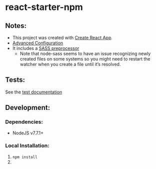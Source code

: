 # react-starter-npm

## Notes:

* This project was created with [Create React App](https://github.com/facebookincubator/create-react-app).
* [Advanced Configuration](https://github.com/facebookincubator/create-react-app/blob/master/packages/react-scripts/template/README.md#advanced-configuration)
* It includes a [SASS preprocessor](https://github.com/facebookincubator/create-react-app/blob/master/packages/react-scripts/template/README.md#adding-a-css-preprocessor-sass-less-etc)
  * Note that node-sass seems to have an issue recognizing newly created files on some systems so you might need to restart the watcher when you create a file until it’s resolved.

## Tests:
See the [test documentation](https://github.com/facebookincubator/create-react-app/blob/master/packages/react-scripts/template/README.md#running-tests)

## Development:

### Dependencies:
* NodeJS v7.7.1+

### Local Installation:
1. `npm install`
2. 
